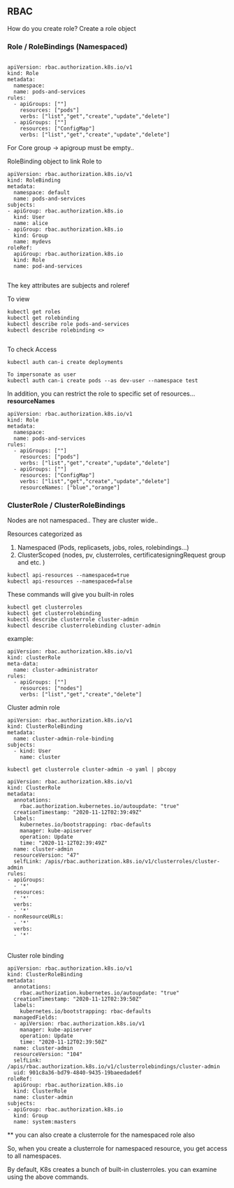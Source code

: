 ## RBAC

How do you create role? 
Create a role object

### Role / RoleBindings (Namespaced)
```

apiVersion: rbac.authorization.k8s.io/v1
kind: Role
metadata: 
  namespace: 
  name: pods-and-services
rules:
  - apiGroups: [""]
    resources: ["pods"]
    verbs: ["list","get","create","update","delete"]
  - apiGroups: [""]
    resources: ["ConfigMap"]
    verbs: ["list","get","create","update","delete"]

```
 For Core group -> apigroup must be empty.. 

RoleBinding object to link Role to 

```
apiVersion: rbac.authorization.k8s.io/v1
kind: RoleBinding
metadata:
  namespace: default
  name: pods-and-services
subjects:
- apiGroup: rbac.authorization.k8s.io
  kind: User
  name: alice
- apiGroup: rbac.authorization.k8s.io
  kind: Group
  name: mydevs
roleRef:
  apiGroup: rbac.authorization.k8s.io
  kind: Role
  name: pod-and-services
  
```

The key attributes are subjects and roleref

To view

```
kubectl get roles
kubectl get rolebinding
kubectl describe role pods-and-services
kubectl describe rolebinding <>


```

To check Access

```
kubectl auth can-i create deployments

To impersonate as user
kubectl auth can-i create pods --as dev-user --namespace test
```

In addition, you can restrict the role to specific set of resources...
<b>resourceNames</b>


```
apiVersion: rbac.authorization.k8s.io/v1
kind: Role
metadata: 
  namespace: 
  name: pods-and-services
rules:
  - apiGroups: [""]
    resources: ["pods"]
    verbs: ["list","get","create","update","delete"]
  - apiGroups: [""]
    resources: ["ConfigMap"]
    verbs: ["list","get","create","update","delete"]
    resourceNames: ["blue","orange"]
```

### ClusterRole / ClusterRoleBindings 
Nodes are not namespaced..
They are cluster wide.. 


Resources categorized as 

1. Namespaced (Pods, replicasets, jobs, roles, rolebindings...)
2. ClusterScoped (nodes, pv, clusterroles, certificatesigningRequest group and etc. )

```
kubectl api-resources --namespaced=true
kubectl api-resources --namespaced=false
```

These commands will give you built-in roles

```
kubectl get clusterroles
kubectl get clusterrolebinding
kubectl describe clusterrole cluster-admin
kubectl describe clusterrolebinding cluster-admin
```

example:

```
apiVersion: rbac.authorization.k8s.io/v1
kind: clusterRole
meta-data: 
  name: cluster-administrator
rules:
  - apiGroups: [""]
    resources: ["nodes"]
    verbs: ["list","get","create","delete"]
```

Cluster admin role

```
apiVersion: rbac.authorization.k8s.io/v1
kind: ClusterRoleBinding
metadata: 
  name: cluster-admin-role-binding
subjects:
  - kind: User
    name: cluster
```

```
kubectl get clusterrole cluster-admin -o yaml | pbcopy

apiVersion: rbac.authorization.k8s.io/v1
kind: ClusterRole
metadata:
  annotations:
    rbac.authorization.kubernetes.io/autoupdate: "true"
  creationTimestamp: "2020-11-12T02:39:49Z"
  labels:
    kubernetes.io/bootstrapping: rbac-defaults
    manager: kube-apiserver
    operation: Update
    time: "2020-11-12T02:39:49Z"
  name: cluster-admin
  resourceVersion: "47"
  selfLink: /apis/rbac.authorization.k8s.io/v1/clusterroles/cluster-admin
rules:
- apiGroups:
  - '*'
  resources:
  - '*'
  verbs:
  - '*'
- nonResourceURLs:
  - '*'
  verbs:
  - '*'

```

<br>
Cluster role binding 
<br>

```
apiVersion: rbac.authorization.k8s.io/v1
kind: ClusterRoleBinding
metadata:
  annotations:
    rbac.authorization.kubernetes.io/autoupdate: "true"
  creationTimestamp: "2020-11-12T02:39:50Z"
  labels:
    kubernetes.io/bootstrapping: rbac-defaults
  managedFields:
  - apiVersion: rbac.authorization.k8s.io/v1
    manager: kube-apiserver
    operation: Update
    time: "2020-11-12T02:39:50Z"
  name: cluster-admin
  resourceVersion: "104"
  selfLink: /apis/rbac.authorization.k8s.io/v1/clusterrolebindings/cluster-admin
  uid: 901c8a36-bd79-4840-9435-19baeedade6f
roleRef:
  apiGroup: rbac.authorization.k8s.io
  kind: ClusterRole
  name: cluster-admin
subjects:
- apiGroup: rbac.authorization.k8s.io
  kind: Group
  name: system:masters
```

** you can also create a clusterrole for the namespaced role also

So, when you create a clusterrole for namespaced resource, you get access to all  namespaces.

By default, K8s creates a bunch of built-in clusterroles. you can examine using the above commands. 

